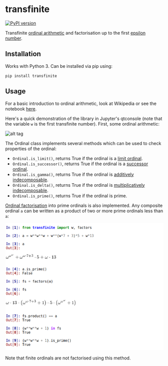 # transfinite

[![PyPI version](https://badge.fury.io/py/transfinite.svg)](https://badge.fury.io/py/transfinite)

Transfinite [ordinal arithmetic](https://en.wikipedia.org/wiki/Ordinal_arithmetic) and factorisation up to the first [epsilon number](https://en.wikipedia.org/wiki/Epsilon_numbers_(mathematics)).

## Installation

Works with Python 3. Can be installed via pip using:

```
pip install transfinite
```

## Usage

For a basic introduction to ordinal arithmetic, look at Wikipedia or see the notebook [here](https://github.com/ajcr/transfinite/blob/master/notebooks/ordinal_arithmetic_basics.ipynb).

Here's a quick demonstration of the library in Jupyter's qtconsole (note that the variable `w` is the first transfinite number). First, some ordinal arithmetic:

![alt tag](https://github.com/ajcr/transfinite/blob/master/images/transfinite_demo.png)

The Ordinal class implements several methods which can be used to check properties of the ordinal:

- `Ordinal.is_limit()`, returns True if the ordinal is a [limit ordinal](https://en.wikipedia.org/wiki/Limit_ordinal).
- `Ordinal.is_successor()`, returns True if the ordinal is a [successor ordinal](https://en.wikipedia.org/wiki/Successor_ordinal).
- `Ordinal.is_gamma()`, returns True if the ordinal is [additively indecomposable](https://en.wikipedia.org/wiki/Additively_indecomposable_ordinal).
- `Ordinal.is_delta()`, returns True if the ordinal is [multiplicatively indecomposable](https://en.wikipedia.org/wiki/Additively_indecomposable_ordinal#Multiplicatively_indecomposable).
- `Ordinal.is_prime()`, returns True if the ordinal is prime.

[Ordinal factorisation](https://en.wikipedia.org/wiki/Ordinal_arithmetic#Factorization_into_primes) into prime ordinals is also implemented. Any composite ordinal `a` can be written as a product of two or more prime ordinals less than `a`:

![alt tag](https://github.com/ajcr/transfinite/blob/master/images/transfinite_demo_2.png)

Note that finite ordinals are not factorised using this method.
